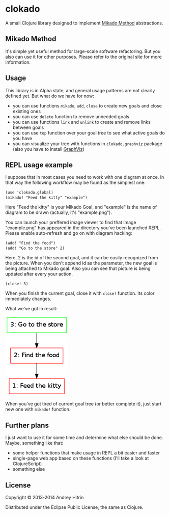 # clokado

A small Clojure library designed to implement [Mikado Method](http://mikadomethod.wordpress.com/) abstractions.

## Mikado Method

It's simple yet useful method for large-scale software refactoring. But you also can use it for other purposes. Please refer to the original site for more information.

## Usage

This library is in Alpha state, and general usage patterns are not clearly defined yet. But what do we have for now:

 * you can use functions `mikado`, `add`, `close` to create new goals and close existing ones
 * you can use `delete` function to remove unneeded goals
 * you can use functions `link` and `unlink` to create and remove links between goals
 * you can use `top` function over your goal tree to see what active goals do you have
 * you can visualize your tree with functions in `clokado.graphviz` package (also you have to install [GraphViz](http://graphviz.org/))

## REPL usage example

I suppose that in most cases you need to work with one diagram at once. In that way the following workflow may be found as the simplest one:

    (use 'clokado.global)
    (mikado! "Feed the kitty" "example")

Here "Feed the kitty" is your Mikado Goal, and "example" is the name of diagram to be drawn (actually, it's "example.png").

You can launch your preffered image viewer to find that image "example.png" has appeared in the directory you've been launched REPL. Please enable auto-refresh and go on with diagram hacking:

    (add! "Find the food")
    (add! "Go to the store" 2)

Here, 2 is the id of the second goal, and it can be easily recognized from the picture. When you don't append id as the parameter, the new goal is being attached to Mikado goal. Also you can see that picture is being updated after every your action.

    (close! 3)

When you finish the current goal, close it with `close!` function. Its color immediately changes.

What we've got in result:

![pic](doc/example.png)

When you've got tired of current goal tree (or better complete it), just start new one with `mikado!` function.

## Further plans

I just want to use it for some time and determine what else should be done. Maybe, something like that:

 * some helper functions that make usage in REPL a bit easier and faster
 * single-page web app based on these functions (I'll take a look at ClojureScript)
 * something else

## License

Copyright © 2013-2014 Andrey Hitrin

Distributed under the Eclipse Public License, the same as Clojure.
